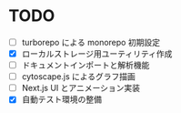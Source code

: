 # TODO

- [ ] turborepo による monorepo 初期設定
- [x] ローカルストレージ用ユーティリティ作成
- [ ] ドキュメントインポートと解析機能
- [ ] cytoscape.js によるグラフ描画
- [ ] Next.js UI とアニメーション実装
- [x] 自動テスト環境の整備
